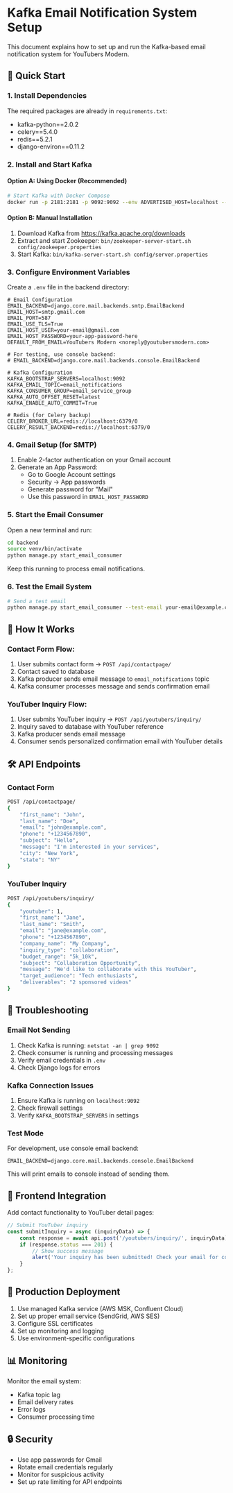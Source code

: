 # Kafka Email Notification System Setup

This document explains how to set up and run the Kafka-based email notification system for YouTubers Modern.

## 🚀 Quick Start

### 1. Install Dependencies

The required packages are already in `requirements.txt`:
- kafka-python==2.0.2
- celery==5.4.0
- redis==5.2.1
- django-environ==0.11.2

### 2. Install and Start Kafka

#### Option A: Using Docker (Recommended)
```bash
# Start Kafka with Docker Compose
docker run -p 2181:2181 -p 9092:9092 --env ADVERTISED_HOST=localhost --env ADVERTISED_PORT=9092 spotify/kafka
```

#### Option B: Manual Installation
1. Download Kafka from https://kafka.apache.org/downloads
2. Extract and start Zookeeper: `bin/zookeeper-server-start.sh config/zookeeper.properties`
3. Start Kafka: `bin/kafka-server-start.sh config/server.properties`

### 3. Configure Environment Variables

Create a `.env` file in the backend directory:

```env
# Email Configuration
EMAIL_BACKEND=django.core.mail.backends.smtp.EmailBackend
EMAIL_HOST=smtp.gmail.com
EMAIL_PORT=587
EMAIL_USE_TLS=True
EMAIL_HOST_USER=your-email@gmail.com
EMAIL_HOST_PASSWORD=your-app-password-here
DEFAULT_FROM_EMAIL=YouTubers Modern <noreply@youtubersmodern.com>

# For testing, use console backend:
# EMAIL_BACKEND=django.core.mail.backends.console.EmailBackend

# Kafka Configuration
KAFKA_BOOTSTRAP_SERVERS=localhost:9092
KAFKA_EMAIL_TOPIC=email_notifications
KAFKA_CONSUMER_GROUP=email_service_group
KAFKA_AUTO_OFFSET_RESET=latest
KAFKA_ENABLE_AUTO_COMMIT=True

# Redis (for Celery backup)
CELERY_BROKER_URL=redis://localhost:6379/0
CELERY_RESULT_BACKEND=redis://localhost:6379/0
```

### 4. Gmail Setup (for SMTP)

1. Enable 2-factor authentication on your Gmail account
2. Generate an App Password:
   - Go to Google Account settings
   - Security → App passwords
   - Generate password for "Mail"
   - Use this password in `EMAIL_HOST_PASSWORD`

### 5. Start the Email Consumer

Open a new terminal and run:
```bash
cd backend
source venv/bin/activate
python manage.py start_email_consumer
```

Keep this running to process email notifications.

### 6. Test the Email System

```bash
# Send a test email
python manage.py start_email_consumer --test-email your-email@example.com
```

## 📧 How It Works

### Contact Form Flow:
1. User submits contact form → `POST /api/contactpage/`
2. Contact saved to database
3. Kafka producer sends email message to `email_notifications` topic
4. Kafka consumer processes message and sends confirmation email

### YouTuber Inquiry Flow:
1. User submits YouTuber inquiry → `POST /api/youtubers/inquiry/`
2. Inquiry saved to database with YouTuber reference
3. Kafka producer sends email message
4. Consumer sends personalized confirmation email with YouTuber details

## 🛠️ API Endpoints

### Contact Form
```bash
POST /api/contactpage/
{
    "first_name": "John",
    "last_name": "Doe",
    "email": "john@example.com",
    "phone": "+1234567890",
    "subject": "Hello",
    "message": "I'm interested in your services",
    "city": "New York",
    "state": "NY"
}
```

### YouTuber Inquiry
```bash
POST /api/youtubers/inquiry/
{
    "youtuber": 1,
    "first_name": "Jane",
    "last_name": "Smith",
    "email": "jane@example.com",
    "phone": "+1234567890",
    "company_name": "My Company",
    "inquiry_type": "collaboration",
    "budget_range": "5k_10k",
    "subject": "Collaboration Opportunity",
    "message": "We'd like to collaborate with this YouTuber",
    "target_audience": "Tech enthusiasts",
    "deliverables": "2 sponsored videos"
}
```

## 🔧 Troubleshooting

### Email Not Sending
1. Check Kafka is running: `netstat -an | grep 9092`
2. Check consumer is running and processing messages
3. Verify email credentials in `.env`
4. Check Django logs for errors

### Kafka Connection Issues
1. Ensure Kafka is running on `localhost:9092`
2. Check firewall settings
3. Verify `KAFKA_BOOTSTRAP_SERVERS` in settings

### Test Mode
For development, use console email backend:
```env
EMAIL_BACKEND=django.core.mail.backends.console.EmailBackend
```
This will print emails to console instead of sending them.

## 📱 Frontend Integration

Add contact functionality to YouTuber detail pages:

```javascript
// Submit YouTuber inquiry
const submitInquiry = async (inquiryData) => {
    const response = await api.post('/youtubers/inquiry/', inquiryData);
    if (response.status === 201) {
        // Show success message
        alert('Your inquiry has been submitted! Check your email for confirmation.');
    }
};
```

## 🚀 Production Deployment

1. Use managed Kafka service (AWS MSK, Confluent Cloud)
2. Set up proper email service (SendGrid, AWS SES)
3. Configure SSL certificates
4. Set up monitoring and logging
5. Use environment-specific configurations

## 📊 Monitoring

Monitor the email system:
- Kafka topic lag
- Email delivery rates
- Error logs
- Consumer processing time

## 🔒 Security

- Use app passwords for Gmail
- Rotate email credentials regularly
- Monitor for suspicious activity
- Set up rate limiting for API endpoints 